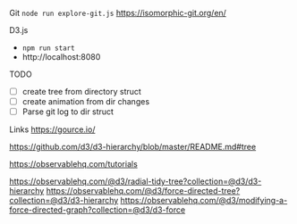 Git
`node run explore-git.js`
https://isomorphic-git.org/en/

D3.js
- `npm run start`
- http://localhost:8080


TODO
- [ ] create tree from directory struct
- [ ] create animation from dir changes
- [ ] Parse git log to dir struct

Links
https://gource.io/

https://github.com/d3/d3-hierarchy/blob/master/README.md#tree

https://observablehq.com/tutorials

https://observablehq.com/@d3/radial-tidy-tree?collection=@d3/d3-hierarchy
https://observablehq.com/@d3/force-directed-tree?collection=@d3/d3-hierarchy
https://observablehq.com/@d3/modifying-a-force-directed-graph?collection=@d3/d3-force